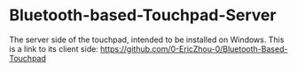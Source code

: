 # Bluetooth-based-Touchpad-Server

The server side of the touchpad, intended to be installed on Windows.
This is a link to its client side:
  https://github.com/0-EricZhou-0/Bluetooth-Based-Touchpad
